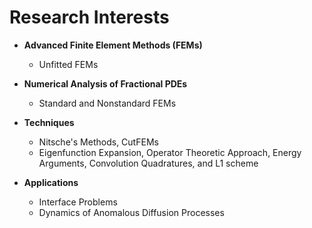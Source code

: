 # Research Interests

- **Advanced Finite Element Methods (FEMs)**
   - Unfitted FEMs
     
- **Numerical Analysis of Fractional PDEs**
   - Standard and Nonstandard FEMs
  
- **Techniques**
   - Nitsche's Methods, CutFEMs
   - Eigenfunction Expansion, Operator Theoretic Approach, Energy Arguments, Convolution Quadratures, and L1 scheme

- **Applications**
   - Interface Problems
   - Dynamics of Anomalous Diffusion Processes






<!--
 <dl>
 <dt>Advanced Finite Element Methods (FEMs)</dt>
  
   <dd> Unfitted FEMs</dd>

 <dt> Numerical Analysis of Fractional PDEs</dt>
  
 <dd> Standard and Nonstandard FEMs</dd>

 <dt>Techniques</dt> 

  <dd> Nitsche's Methods, CutFEMs</dd> 
  <dd> Eigenfunction Expansion, Operator Theoretic Approach, Energy Arguments, Convolution Quadratures, L1 scheme</dd> 

 <dt>Applications</dt> 
 
  <dd> Interface Problems, Dynamics of Anomalous Diffusion Processes</dd> 

</dl>
-->



<!--
My research interests are in the field of numerical analysis, in particular, the finite element method. Here is an example: Let us consider the Laplace's equation

$$
\begin{eqnarray}
-\Delta u &=& f \quad \text{in  } \Omega \\
u &=& 0 \quad  \text{on  } \partial\Omega
\end{eqnarray}
$$

The weak formulation of the above BVP is given by: find \\(u \in H^1_0(\Omega)\\) such that

$$
\begin{equation}
  \int_\Omega \nabla u \cdot \nabla v \, dx = \int_\Omega f v \, dx 
\end{equation}
$$

for all \\(v \in H^1_0(\Omega)\\).
-->

